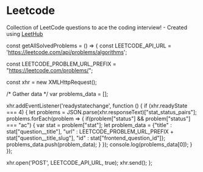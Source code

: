 # Leetcode
Collection of LeetCode questions to ace the coding interview! - Created using [LeetHub](https://github.com/QasimWani/LeetHub)

const getAllSolvedProblems = () => {
const LEETCODE_API_URL = 'https://leetcode.com/api/problems/algorithms';

const LEETCODE_PROBLEM_URL_PREFIX = "https://leetcode.com/problems/";

const xhr = new XMLHttpRequest();

/* Gather data */
var problems_data = [];

xhr.addEventListener('readystatechange', function () {
if (xhr.readyState === 4) {
let problems = JSON.parse(xhr.responseText)["stat_status_pairs"];
problems.forEach(problem => {
if(problem["status"] && problem["status"] === "ac")
{
var stat = problem["stat"];
let problem_data = {"title" : stat["question__title"], "url" : LEETCODE_PROBLEM_URL_PREFIX + stat["question__title_slug"], "id" : stat["frontend_question_id"]};
problems_data.push(problem_data);
}
});
console.log(problems_data[0]);
}
});

xhr.open('POST', LEETCODE_API_URL, true);
xhr.send();
};
